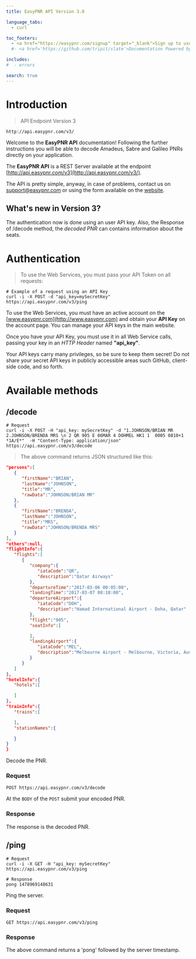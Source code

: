 ```yaml
---
title: EasyPNR API Version 3.0

language_tabs:
  - curl

toc_footers:
  - <a href="https://easypnr.com/signup" target="_blank">Sign up to use this API</a>
  #- <a href='https://github.com/tripit/slate'>Documentation Powered by Slate</a>

includes:
#  - errors

search: true
---
```


# Introduction

> API Endpoint Version 3

```
http://api.easypnr.com/v3/
```

Welcome to the **EasyPNR API** documentation! Following the further instructions you will be able to decode Amadeus, Sabre and Galileo PNRs directly on your application.

The **EasyPNR API** is a REST Server available at the endpoint [http://api.easypnr.com/v3](http://api.easypnr.com/v3/).

The API is pretty simple, anyway, in case of problems, contact us on [support@easypnr.com](mailto:support@easypnr.com) or using the form available on the [website](http://www.easypnr.com/contact).

## What's new in Version 3?

The authentication now is done using an user API key. Also, the Response of /decode method, the *decoded PNR* can contains information about the seats.

# Authentication

> To use the Web Services, you must pass your API Token on all requests:

```curl
# Example of a request using an API Key
curl -i -X POST -d "api_key=mySecretKey" https://api.easypnr.com/v3/ping
```

To use the Web Services, you must have an active account on the [www.easypnr.com](http://www.easypnr.com) and obtain your **API Key** on the account page. You can manage your API keys in the main website.

Once you have your API Key, you must use it in all Web Service calls, passing your key in an *HTTP Header* named **"api_key"**.

Your API keys carry many privileges, so be sure to keep them secret! Do not share your secret API keys in publicly accessible areas such GitHub, client-side code, and so forth.

# Available methods

## /decode

```curl
# Request
curl -i -X POST -H "api_key: mySecretKey" -d "1.JOHNSON/BRIAN MR  2.JOHNSON/BRENDA MRS \n 2 QR 905 E 06MAR 4 DOHMEL HK1 1  0005 0810+1 *1A/E*"  -H "Content-Type: application/json"  https://api.easypnr.com/v3/decode
```

> The above command returns JSON structured like this:

```json
"persons":[
   {
      "firstName":"BRIAN",
      "lastName":"JOHNSON",
      "title":"MR",
      "rawData":"JOHNSON/BRIAN MR"
   },
   {
      "firstName":"BRENDA",
      "lastName":"JOHNSON",
      "title":"MRS",
      "rawData":"JOHNSON/BRENDA MRS"
   }
],
"others":null,
"flightInfo":{
   "flights":[
      {
         "company":{
            "iataCode":"QR",
            "description":"Qatar Airways"
         },
         "departureTime":"2017-03-06 00:05:00",
         "landingTime":"2017-03-07 08:10:00",
         "departureAirport":{
            "iataCode":"DOH",
            "description":"Hamad International Airport - Doha, Qatar"
         },
         "flight":"905",
         "seatInfo":[

         ],
         "landingAirport":{
            "iataCode":"MEL",
            "description":"Melbourne Airport - Melbourne, Victoria, Australia"
         }
      }
   ]
},
"hotelInfo":{
   "hotels":[

   ]
},
"trainInfo":{
   "trains":[

   ],
   "stationNames":{

   }
}
}
```

Decode the PNR.

### Request

`POST https://api.easypnr.com/v3/decode`

At the `BODY` of the `POST` submit your encoded PNR.

### Response

The response is the decoded PNR.

<!-- aside class="success">
Remember — a happy kitten is an authenticated kitten!
</aside-->

## /ping

```curl
# Request
curl -i -X GET -H "api_key: mySecretKey"  https://api.easypnr.com/v3/ping
```

```text
# Response
pong 1478969148631
```
Ping the server.

### Request

`GET https://api.easypnr.com/v3/ping`

### Response

The above command returns a 'pong' followed by the server timestamp.
